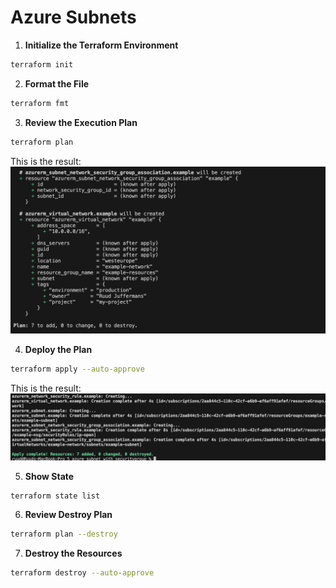 # Azure Subnets

1. **Initialize the Terraform Environment**
```bash
terraform init
```

2. **Format the File**
```bash
terraform fmt
```

3. **Review the Execution Plan**
```bash
terraform plan
```
This is the result:
![Local Image](../../images/plan_secgroup.png)

4. **Deploy the Plan**
```bash
terraform apply --auto-approve
```
This is the result:
![Local Image](../../images/apply_secgroup.png)

5. **Show State**
```bash
terraform state list
```

6. **Review Destroy Plan**
```bash
terraform plan --destroy
```

7. **Destroy the Resources**
```bash
terraform destroy --auto-approve
```